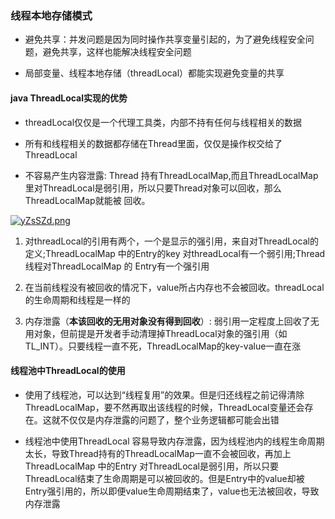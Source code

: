 ### 线程本地存储模式

- 避免共享：并发问题是因为同时操作共享变量引起的，为了避免线程安全问题，避免共享，这样也能解决线程安全问题

- 局部变量、线程本地存储（threadLocal）都能实现避免变量的共享

#### java ThreadLocal实现的优势

- threadLocal仅仅是一个代理工具类，内部不持有任何与线程相关的数据

- 所有和线程相关的数据都存储在Thread里面，仅仅是操作权交给了ThreadLocal

- 不容易产生内容泄露: Thread 持有ThreadLocalMap,而且ThreadLocalMap 里对ThreadLocal是弱引用，所以只要Thread对象可以回收，那么ThreadLocalMap就能被 回收。

[![yZsSZd.png](https://s3.ax1x.com/2021/02/01/yZsSZd.png)](https://imgchr.com/i/yZsSZd)

1. 对threadLocal的引用有两个，一个是显示的强引用，来自对ThreadLocal的定义;ThreadLocalMap 中的Entry的key 对threadLocal有一个弱引用;Thread 线程对ThreadLocalMap
   的 Entry有一个强引用

2. 在当前线程没有被回收的情况下，value所占内存也不会被回收。threadLocal的生命周期和线程是一样的

3. 内存泄露（**本该回收的无用对象没有得到回收**）:
   弱引用一定程度上回收了无用对象，但前提是开发者手动清理掉ThreadLocal对象的强引用（如TL_INT）。只要线程一直不死，ThreadLocalMap的key-value一直在涨

#### 线程池中ThreadLocal的使用

- 使用了线程池，可以达到“线程复用”的效果。但是归还线程之前记得清除ThreadLocalMap，要不然再取出该线程的时候，ThreadLocal变量还会存在。这就不仅仅是内存泄露的问题了，整个业务逻辑都可能会出错

- 线程池中使用ThreadLocal 容易导致内存泄露，因为线程池内的线程生命周期太长，导致Thread持有的ThreadLocalMap一直不会被回收，再加上ThreadLocalMap 中的Entry
  对ThreadLocal是弱引用，所以只要ThreadLocal结束了生命周期是可以被回收的。但是Entry中的value却被Entry强引用的，所以即便value生命周期结束了，value也无法被回收，导致内存泄露
